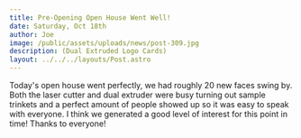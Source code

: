 ```yaml
---
title: Pre-Opening Open House Went Well!
date: Saturday, Oct 18th
author: Joe
image: /public/assets/uploads/news/post-309.jpg
description: (Dual Extruded Logo Cards)
layout: ../../../layouts/Post.astro
---
```


Today's open house went perfectly, we had roughly 20 new faces swing by.  Both the laser cutter and dual extruder were busy turning out sample trinkets and a perfect amount of people showed up so it was easy to speak with everyone.  I think we generated a good level of interest for this point in time!   Thanks to everyone!
